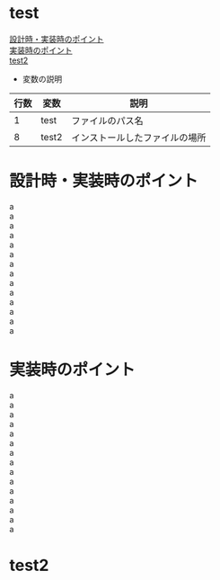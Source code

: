 # test

[設計時・実装時のポイント](#設計時実装時のポイント)  
[実装時のポイント](#実装時のポイント)  
[test2](#test2)  

- 変数の説明  

| 行数 |  変数  | 説明|
| ---- | ---- |---|
|  1  |  test  |ファイルのパス名|
|  8  | test2  |インストールしたファイルの場所| 




# 設計時・実装時のポイント
a  
a  
a  
a  
a  
a  
a  
a  
a  
a  
a  
a  
a  
a  
  


# 実装時のポイント
a  
a  
a  
a  
a  
a  
a  
a  
a  
a  
a  
a  
a  
a  
a  


# test2
